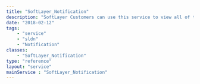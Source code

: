 ```yaml
---
title: "SoftLayer_Notification"
description: "SoftLayer Customers can use this service to view all of the available notifications that can be subscribed to. Some of the notifications are required while others are not. "
date: "2018-02-12"
tags:
    - "service"
    - "sldn"
    - "Notification"
classes:
    - "SoftLayer_Notification"
type: "reference"
layout: "service"
mainService : "SoftLayer_Notification"
---
```

